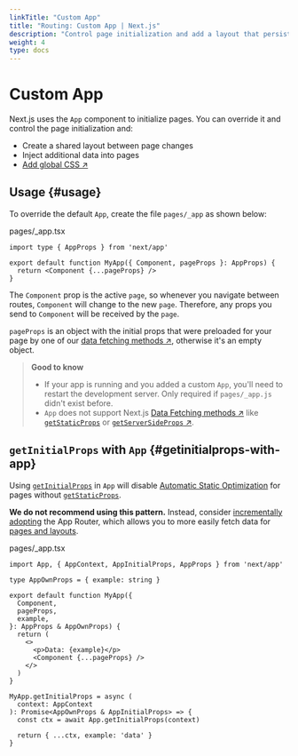 ```yaml
---
linkTitle: "Custom App"
title: "Routing: Custom App | Next.js"
description: "Control page initialization and add a layout that persists for all pages by overriding the default App component used by Next.js."
weight: 4
type: docs
---
```


# Custom App

Next.js uses the `App` component to initialize pages. You can override it and control the page initialization and:

- Create a shared layout between page changes
- Inject additional data into pages
- [Add global CSS ↗](https://nextjs.org/docs/pages/building-your-application/styling.html)

## Usage {#usage}

To override the default `App`, create the file `pages/_app` as shown below:


pages/_app.tsx
```
import type { AppProps } from 'next/app'
 
export default function MyApp({ Component, pageProps }: AppProps) {
  return <Component {...pageProps} />
}
```

The `Component` prop is the active `page`, so whenever you navigate between routes, `Component` will change to the new `page`. Therefore, any props you send to `Component` will be received by the `page`.

`pageProps` is an object with the initial props that were preloaded for your page by one of our [data fetching methods ↗](https://nextjs.org/docs/pages/building-your-application/data-fetching.html), otherwise it's an empty object.

> **Good to know**
> - If your app is running and you added a custom `App`, you'll need to restart the development server. Only required if `pages/_app.js` didn't exist before.
> - `App` does not support Next.js [Data Fetching methods ↗](https://nextjs.org/docs/pages/building-your-application/data-fetching.html) like [`getStaticProps`](/nextjs/13.5/using-pages-router/building-your-application/data-fetching/get-static-props) or [`getServerSideProps` ↗](https://nextjs.org/docs/pages/building-your-application/data-fetching/get-server-side-props.html).
> 

## `getInitialProps` with `App` {#getinitialprops-with-app}

Using [`getInitialProps`](/nextjs/13.5/using-pages-router/api-reference/functions/get-initial-props) in `App` will disable [Automatic Static Optimization](/nextjs/13.5/using-pages-router/building-your-application/rendering/automatic-static-optimization) for pages without [`getStaticProps`](/nextjs/13.5/using-pages-router/building-your-application/data-fetching/get-static-props).

**We do not recommend using this pattern.** Instead, consider [incrementally adopting](/nextjs/13.5/using-app-router/building-your-application/upgrading/app-router-migration) the App Router, which allows you to more easily fetch data for [pages and layouts](/nextjs/13.5/using-app-router/building-your-application/routing/pages-and-layouts).


pages/_app.tsx
```
import App, { AppContext, AppInitialProps, AppProps } from 'next/app'
 
type AppOwnProps = { example: string }
 
export default function MyApp({
  Component,
  pageProps,
  example,
}: AppProps & AppOwnProps) {
  return (
    <>
      <p>Data: {example}</p>
      <Component {...pageProps} />
    </>
  )
}
 
MyApp.getInitialProps = async (
  context: AppContext
): Promise<AppOwnProps & AppInitialProps> => {
  const ctx = await App.getInitialProps(context)
 
  return { ...ctx, example: 'data' }
}
```
